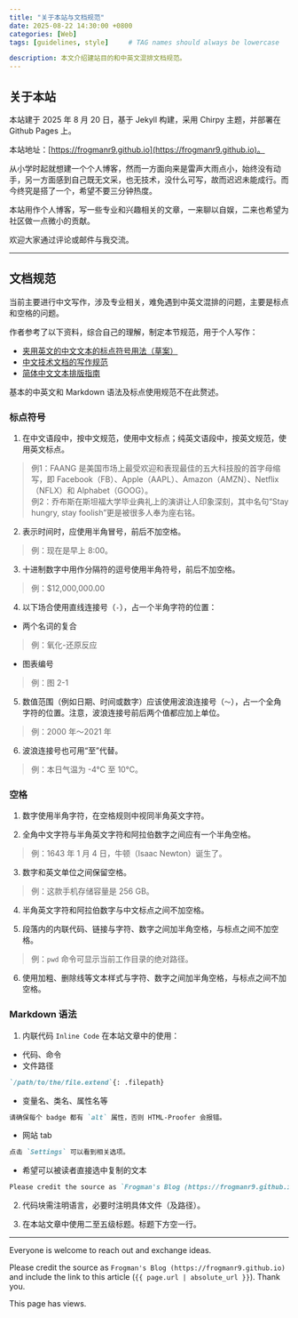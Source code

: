 ```yaml
---
title: "关于本站与文档规范"
date: 2025-08-22 14:30:00 +0800
categories: [Web]
tags: [guidelines, style]     # TAG names should always be lowercase

description: 本文介绍建站目的和中英文混排文档规范。
---
```


## 关于本站

本站建于 2025 年 8 月 20 日，基于 Jekyll 构建，采用 Chirpy 主题，并部署在 Github Pages 上。

本站地址：[https://frogmanr9.github.io](https://frogmanr9.github.io)。

从小学时起就想建一个个人博客，然而一方面向来是雷声大雨点小，始终没有动手，另一方面感到自己既无文采，也无技术，没什么可写，故而迟迟未能成行。而今终究是搭了一个，希望不要三分钟热度。

本站用作个人博客，写一些专业和兴趣相关的文章，一来聊以自娱，二来也希望为社区做一点微小的贡献。

欢迎大家通过评论或邮件与我交流。

---

## 文档规范

当前主要进行中文写作，涉及专业相关，难免遇到中英文混排的问题，主要是标点和空格的问题。

作者参考了以下资料，综合自己的理解，制定本节规范，用于个人写作：
* [夹用英文的中文文本的标点符号用法（草案）](https://www.moe.gov.cn/jyb_sjzl/ziliao/A19/201001/t20100115_75604.html)
* [中文技术文档的写作规范](https://github.com/ruanyf/document-style-guide)
* [简体中文文本排版指南](https://zhuanlan.zhihu.com/p/49729668)

基本的中英文和 Markdown 语法及标点使用规范不在此赘述。

### 标点符号

1. 在中文语段中，按中文规范，使用中文标点；纯英文语段中，按英文规范，使用英文标点。
> 例1：FAANG 是美国市场上最受欢迎和表现最佳的五大科技股的首字母缩写，即 Facebook（FB）、Apple（AAPL）、Amazon（AMZN）、Netflix（NFLX）和 Alphabet（GOOG）。  
> 例2：乔布斯在斯坦福大学毕业典礼上的演讲让人印象深刻，其中名句“Stay hungry, stay foolish”更是被很多人奉为座右铭。

2. 表示时间时，应使用半角冒号，前后不加空格。
> 例：现在是早上 8:00。

3. 十进制数字中用作分隔符的逗号使用半角符号，前后不加空格。
> 例：\$12,000,000.00

4. 以下场合使用直线连接号（`-`），占一个半角字符的位置：
* 两个名词的复合
> 例：氧化-还原反应
* 图表编号
> 例：图 2-1

5. 数值范围（例如日期、时间或数字）应该使用波浪连接号（`～`），占一个全角字符的位置。注意，波浪连接号前后两个值都应加上单位。
> 例：2000 年～2021 年

6. 波浪连接号也可用“至”代替。
> 例：本日气温为 -4°C 至 10°C。

### 空格

1. 数字使用半角字符，在空格规则中视同半角英文字符。

2. 全角中文字符与半角英文字符和阿拉伯数字之间应有一个半角空格。
> 例：1643 年 1 月 4 日，牛顿（Isaac Newton）诞生了。

3. 数字和英文单位之间保留空格。
> 例：这款手机存储容量是 256 GB。

4. 半角英文字符和阿拉伯数字与中文标点之间不加空格。

5. 段落内的内联代码、链接与字符、数字之间加半角空格，与标点之间不加空格。
> 例：`pwd` 命令可显示当前工作目录的绝对路径。

6. 使用加粗、删除线等文本样式与字符、数字之间加半角空格，与标点之间不加空格。

### Markdown 语法

1. 内联代码 `Inline Code` 在本站文章中的使用：
* 代码、命令
* 文件路径
``` markdown
`/path/to/the/file.extend`{: .filepath}
```
* 变量名、类名、属性名等
``` markdown
请确保每个 badge 都有 `alt` 属性，否则 HTML-Proofer 会报错。
```
* 网站 tab
``` markdown
点击 `Settings` 可以看到相关选项。
```
* 希望可以被读者直接选中复制的文本
``` markdown
Please credit the source as `Frogman's Blog (https://frogmanr9.github.io)` and include the link to this article (`{{ page.url | absolute_url }}`). Thank you.
```

2. 代码块需注明语言，必要时注明具体文件（及路径）。

3. 在本站文章中使用二至五级标题。标题下方空一行。

---

Everyone is welcome to reach out and exchange ideas.



Please credit the source as `Frogman's Blog (https://frogmanr9.github.io)` and include the link to this article (`{{ page.url | absolute_url }}`). Thank you.



<!-- Font Awesome CSS for icons -->
<link rel="stylesheet" href="https://use.fontawesome.com/releases/v5.3.1/css/all.css" 
      integrity="sha384-mzrmE5qonljUremFsqc01SB46JvROS7bZs3IO2EmfFsd15uHvIt+Y8vEf7N7fWAU" 
      crossorigin="anonymous">

<!-- Busuanzi visitor counter script -->
<script async src="https://busuanzi.ibruce.info/busuanzi/2.3/busuanzi.pure.mini.js"></script>

<span>
  This page has 
  <span id="busuanzi_value_page_pv">
    <!-- Loading spinner before data is fetched -->
    <i class="fa fa-spinner fa-spin"></i>
  </span> views.
</span>
